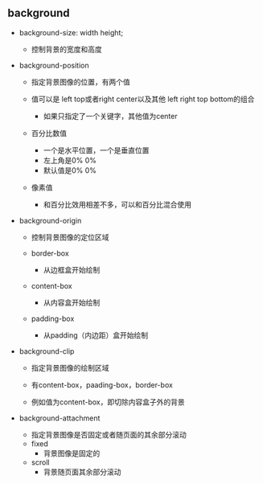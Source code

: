 ## background

+ background-size: width height;

  + 控制背景的宽度和高度

+ background-position

  + 指定背景图像的位置，有两个值

  + 值可以是 left top或者right center以及其他 left right top bottom的组合

    + 如果只指定了一个关键字，其他值为center

  + 百分比数值

    + 一个是水平位置，一个是垂直位置
    + 左上角是0% 0%
    + 默认值是0% 0%

  + 像素值

    + 和百分比效用相差不多，可以和百分比混合使用

+ background-origin

  + 控制背景图像的定位区域

  + border-box

    + 从边框盒开始绘制

  + content-box

    + 从内容盒开始绘制

  + padding-box

    + 从padding（内边距）盒开始绘制

+ background-clip

  + 指定背景图像的绘制区域

  + 有content-box，paading-box，border-box

  + 例如值为content-box，即切除内容盒子外的背景

+ background-attachment

  + 指定背景图像是否固定或者随页面的其余部分滚动
  + fixed
    + 背景图像是固定的
  + scroll
    + 背景随页面其余部分滚动